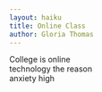 ```yaml
---
layout: haiku
title: Online Class
author: Gloria Thomas
---
```


College is online<br>
technology the reason<br>
anxiety high<br>
